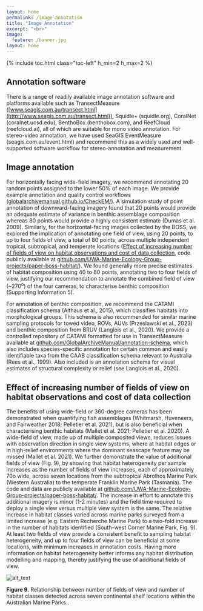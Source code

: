 ```yaml
---
layout: home
permalink: /image-annotation
title: "Image Annotation"
excerpt: "<br>"
image:
  feature: /banner.jpg
layout: home
---
```

{% include toc.html class="toc-left" h_min=2 h_max=2 %}

## Annotation software
There is a range of readily available image annotation software and platforms available such as TransectMeasure ([www.seagis.com.au/transect.html](http://www.seagis.com.au/transect.html)), Squidle+ (squidle.org), CoralNet (coralnet.ucsd.edu), BenthoBox (benthobox.com), and ReefCloud (reefcloud.ai), all of which are suitable for mono video annotation. For stereo-video annotation, we have used SeaGIS EventMeasure (seagis.com.au/event.html) and recommend this as a widely used and well-supported software workflow for stereo-annotation and measurement. 

## Image annotation

For horizontally facing wide-field imagery, we recommend annotating 20 random points assigned to the lower 50% of each image. We provide example annotation and quality control workflows ([globalarchivemanual.github.io/CheckEM/](https://globalarchivemanual.github.io/CheckEM/articles/manuals/TransectMeasure_annotation_guide.html)). A simulation study of point annotation of downward-facing imagery found that 20 points would provide an adequate estimate of variance in benthic assemblage composition whereas 80 points would provide a highly consistent estimate (Dumas et al. 2009). Similarly, for the horizontal-facing images collected by the BOSS, we explored the implication of annotating one field of view, using 20 points, to up to four fields of view, a total of 80 points, across multiple independent tropical, subtropical, and temperate locations ([Effect of increasing number of fields of view on habitat observations and cost of data collection](#effect-of-increasing-number-of-fields-of-view-on-habitat-observations-and-cost-of-data-collection), code publicly available at [github.com/UWA-Marine-Ecology-Group-projects/paper-boss-habitat/](https://github.com/UWA-Marine-Ecology-Group-projects/paper-boss-habitat/)). We found generally more precise estimates of habitat composition using 40 to 80 points, annotating two to four fields of view, justifying our recommendation to annotate the combined field of view (~270<sup>o</sup>) of the four cameras, to characterise benthic composition (Supporting Information 5).

For annotation of benthic composition, we recommend the CATAMI classification schema (Althaus et al., 2015), which classifies habitats into morphological groups. This schema is also recommended for similar marine sampling protocols for towed video, ROVs, AUVs (Przeslawski et al., 2023) and benthic composition from BRUV (Langlois et al., 2020). We provide a controlled repository of CATAMI formatted for use in TransectMeasure available at [github.com/GlobalArchiveManual/annotation-schema](https://github.com/GlobalArchiveManual/annotation-schema), which also includes species-specific annotation for certain common and easily identifiable taxa from the CAAB classification schema relevant to Australia (Rees et al., 1999). Also included is an annotation schema for visual estimates of structural complexity or relief (see Langlois et al., 2020).


## Effect of increasing number of fields of view on habitat observations and cost of data collection

The benefits of using wide-field or 360-degree cameras has been demonstrated when quantifying fish assemblages (Whitmarsh, Huveneers, and Fairweather 2018; Pelletier et al. 2021), but is also beneficial when characterising benthic habitats (Mallet et al. 2021; Pelletier et al. 2020).  A wide-field of view, made up of multiple composited views, reduces issues with observation direction in single view systems, where at habitat edges or in high-relief environments where the dominant seascape feature may be missed (Mallet et al. 2021). We further demonstrate the value of additional fields of view (Fig. 9), by showing that habitat heterogeneity per sample increases as the number of fields of view increases, each of approximately 70o wide, across seven locations from the subtropical Abrolhos Marine Park (Western Australia) to the temperate Franklin Marine Park (Tasmania). The code and data are publicly available at [github.com/UWA-Marine-Ecology-Group-projects/paper-boss-habitat/](github.com/UWA-Marine-Ecology-Group-projects/paper-boss-habitat/). The increase in effort to annotate this additional imagery is minor (1-2 minutes) and the field time required to deploy a single view versus multiple view system is the same. The relative increase in habitat classes varied across marine parks surveyed from a limited increase (e.g. Eastern Recherche Marine Park) to a two-fold increase in the number of habitats identified (South-west Corner Marine Park, Fig. 9). At least two fields of view provide a consistent benefit to sampling habitat heterogeneity, and up to four fields of view can be beneficial at some locations, with minimum increases in annotation costs. Having more information on habitat heterogeneity better informs any habitat distribution modelling and mapping, thereby justifying the use of additional fields of view.

![alt_text](images/image1.png "image_tooltip")

**Figure 9.** Relationship between number of fields of view and number of habitat classes detected across seven continental shelf locations within the Australian Marine Parks..
